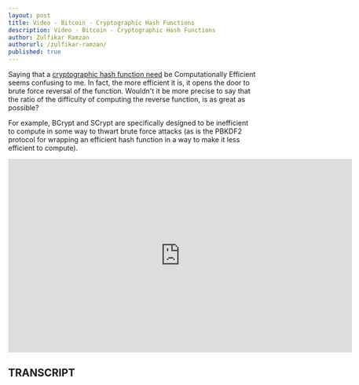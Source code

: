 ```yaml
---
layout: post
title: Video - Bitcoin - Cryptographic Hash Functions
description: Video - Bitcoin - Cryptographic Hash Functions
author: Zulfikar Ramzan
authorurl: /zulfikar-ramzan/
published: true
---
```



<p>Saying that a <a href="/hashflare-cloud-mining-review/">cryptographic hash function need</a> be Computationally Efficient seems confusing to me. In fact, the more efficient it is, it opens the door to brute force reversal of the function. Wouldn't it be more precise to say that the ratio of the difficulty of computing the reverse function, is as great as possible?</p>

<p>For example, BCrypt and SCrypt are specifically designed to be inefficient to compute in some way to thwart brute force attacks (as is the PBKDF2 protocol for wrapping an efficient hash function in a way to make it less efficient to compute).</p>

<center><iframe width="700" height="394" src="https://www.youtube.com/embed/0WiTaBI82Mc" frameborder="0" allowfullscreen></iframe></center>

<h2>TRANSCRIPT</h2>
